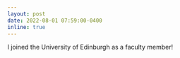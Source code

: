 ```yaml
---
layout: post
date: 2022-08-01 07:59:00-0400
inline: true
---
```


I joined the University of Edinburgh as a faculty member!
